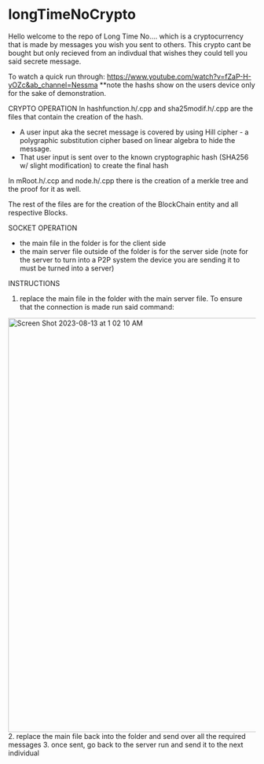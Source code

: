 # longTimeNoCrypto

Hello welcome to the repo of Long Time No.... which is a cryptocurrency that is made by messages you wish you sent to others. This crypto cant be bought but only recieved from an indivdual that wishes they could tell you said secrete message. 

To watch a quick run through: https://www.youtube.com/watch?v=fZaP-H-yOZc&ab_channel=Nessma
**note the hashs show on the users device only for the sake of demonstration. 

CRYPTO OPERATION
In hashfunction.h/.cpp and sha25modif.h/.cpp are the files that contain the creation of the hash. 
- A user input aka the secret message is covered by using Hill cipher - a polygraphic substitution cipher based on linear algebra to hide the message.
- That user input is sent over to the known cryptographic hash (SHA256 w/ slight modification) to create the final hash

In mRoot.h/.ccp and node.h/.cpp there is the creation of a merkle tree and the proof for it as well.

The rest of the files are for the creation of the BlockChain entity and all respective Blocks.

SOCKET OPERATION
- the main file in the folder is for the client side
- the main server file outside of the folder is for the server side (note for the server to turn into a P2P system the device you are sending it to must be turned into a server)
  
INSTRUCTIONS
1. replace the main file in the folder with the main server file. To ensure that the connection is made run said command: 
<img width="843" alt="Screen Shot 2023-08-13 at 1 02 10 AM" src="https://github.com/nessmamd/longTimeNoCrypto/assets/113803210/ad389aec-ccec-4225-b09a-409415e96e2b">
2. replace the main file back into the folder and send over all the required messages
3. once sent, go back to the server run and send it to the next individual 
